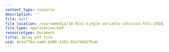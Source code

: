 ```yaml
---
content_type: resource
description: ''
file: null
file_location: /coursemedia/18-01sc-single-variable-calculus-fall-2010/4e1ef78aaa66bd9b418102a74042fbab_LUdI4-YCIh8.pdf
file_type: application/pdf
resourcetype: Document
title: 3play pdf file
uid: 4e1ef78a-aa66-bd9b-4181-02a74042fbab
---
```

